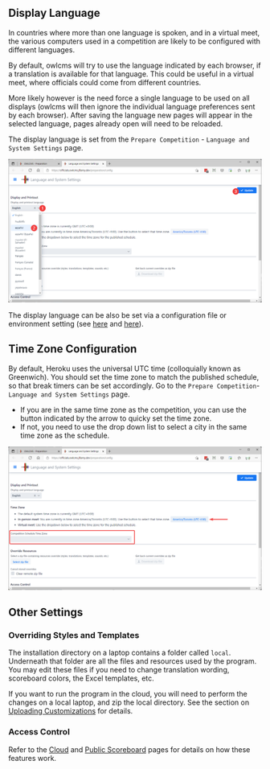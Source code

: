 ## Display Language

In countries where more than one language is spoken, and in a virtual meet, the various computers used in a competition are likely to be configured with different languages.  

By default, owlcms will try to use the language indicated by each browser, if a translation is available for that language.  This could be useful in a virtual meet, where officials could come from different countries.

More likely however is the need force a single language to be used on all displays (owlcms will then ignore the individual language preferences sent by each browser).  After saving the language new pages will appear in the selected language, pages already open will need to be reloaded.

The display language is set from the `Prepare Competition` - `Language and System Settings` page.

![010_language](img/SystemSettings/010_language.png)

The display language can be also be set via a configuration file or environment setting (see [here](Heroku#configure-your-time-zone-and-locale) and [here](LocalSetup#id=defining-the-language)).

## Time Zone Configuration

By default, Heroku uses the universal UTC time (colloquially known as Greenwich).  You should set the time zone to match the published schedule, so that break timers can be set accordingly.
Go to the `Prepare Competition`- `Language and System Settings` page. 

  - If you are in the same time zone as the competition, you can use the button indicated by the arrow to quicky set the time zone.
  - If not, you need to use the drop down list to select a city in the same time zone as the schedule.

![030_timezone](img/SystemSettings/030_timezone.png)

## Other Settings

### Overriding Styles and Templates

The installation directory on a laptop contains a folder called `local`.  Underneath that folder are all the files and resources used by the program.  You may edit these files if you need to change translation wording, scoreboard colors, the Excel templates, etc.   

If you want to run the program in the cloud, you will need to perform the changes on a local laptop, and zip the local directory.  See the section on [Uploading Customizations](UploadingLocalSettings) for details.

### Access Control

Refer to the [Cloud](Cloud) and [Public Scoreboard](Remote) pages for details on how these features work.

